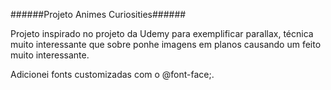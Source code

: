 ######Projeto Animes Curiosities######

Projeto inspirado no projeto da Udemy para exemplificar parallax, técnica muito interessante que sobre ponhe imagens em planos causando um feito muito interessante.

Adicionei fonts customizadas com o @font-face;.